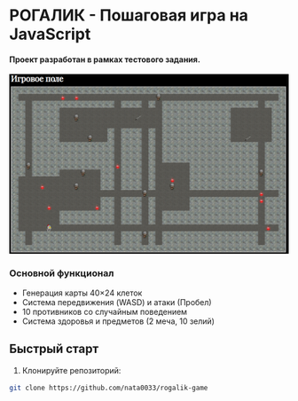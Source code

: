 # РОГАЛИК - Пошаговая игра на JavaScript

#### Проект разработан в рамках тестового задания.

![Пример игрового поля](images/fieldExample.png)

### Основной функционал
- Генерация карты 40×24 клеток
- Система передвижения (WASD) и атаки (Пробел)
- 10 противников со случайным поведением
- Система здоровья и предметов (2 меча, 10 зелий)

## Быстрый старт

1. Клонируйте репозиторий:
```bash
git clone https://github.com/nata0033/rogalik-game
